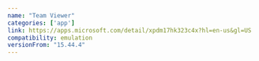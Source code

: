 ```yaml
---
name: "Team Viewer"
categories: ['app']
link: https://apps.microsoft.com/detail/xpdm17hk323c4x?hl=en-us&gl=US
compatibility: emulation
versionFrom: "15.44.4"
---
```


